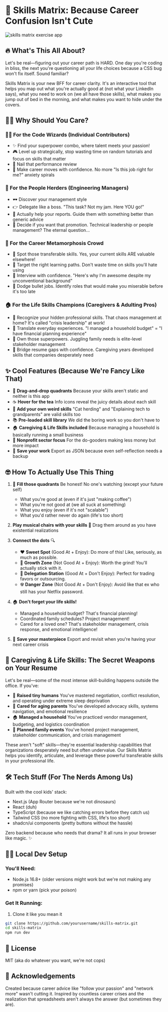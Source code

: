 # 🎯 Skills Matrix: Because Career Confusion Isn't Cute

![skills matrix exercise app](https://github.com/user-attachments/assets/7ac84159-b0f5-4e03-bf40-7f472642cadb)

## 🔥 What's This All About?

Let's be real—figuring out your career path is HARD. One day you're coding in bliss, the next you're questioning all your life choices because a CSS bug won't fix itself. Sound familiar?

Skills Matrix is your new BFF for career clarity. It's an interactive tool that helps you map out what you're actually good at (not what your LinkedIn says), what you need to work on (we all have those skills), what makes you jump out of bed in the morning, and what makes you want to hide under the covers.

## 💁‍♀️ Why Should You Care?

### 🧑‍💻 For the Code Wizards (Individual Contributors)

- ✨ Find your superpower combo, where talent meets your passion!
- 🎮 Level up strategically, stop wasting time on random tutorials and focus on skills that matter
- 💯 Nail that performance review
- 🚀 Make career moves with confidence. No more "Is this job right for me?" anxiety spirals

### 👑 For the People Herders (Engineering Managers)

- 🕶️ Discover your management style
- 👉 Delegate like a boss. "This task? Not my jam. Here YOU go!"
- 🌱 Actually help your reports. Guide them with something better than generic advice
- 🤔 Decide if you want that promotion. Technical leadership or people management? The eternal question...

### 🦋 For the Career Metamorphosis Crowd

- 🔄 Spot those transferable skills. Yes, your current skills ARE valuable elsewhere!
- 🎯 Target the right learning paths. Don't waste time on skills you'll hate using
- 💪 Interview with confidence. "Here's why I'm awesome despite my unconventional background"
- 🚩 Dodge bullet jobs. Identify roles that would make you miserable before it's too late

### 🏠 For the Life Skills Champions (Caregivers & Adulting Pros)
- 💎 Recognize your hidden professional skills. That chaos management at home? It's called "crisis leadership" at work!
- 🔄 Translate everyday experiences. "I managed a household budget" = "I have financial planning experience"
- 💪 Own those superpowers. Juggling family needs is elite-level stakeholder management
- 🌉 Bridge resume gaps with confidence. Caregiving years developed skills that companies desperately need

## ✨ Cool Features (Because We're Fancy Like That)

- 🧩 **Drag-and-drop quadrants** Because your skills aren't static and neither is this app
- ☕ **Hover for the tea** Info icons reveal the juicy details about each skill
- 🦄 **Add your own weird skills** "Cat herding" and "Explaining tech to grandparents" are valid skills too
- 📚 **Pre-loaded skill library** We did the boring work so you don't have to
- 🏠 **Caregiving & Life Skills included** Because managing a household is basically running a small business
- 💖 **Nonprofit sector focus** For the do-gooders making less money but more impact
- 💾 **Save your work** Export as JSON because even self-reflection needs a backup

## 🤓 How To Actually Use This Thing

1. 📝 **Fill those quadrants** Be honest! No one's watching (except your future self)

   - What you're good at (even if it's just "making coffee")
   - What you're not good at (we all suck at something)
   - What you enjoy (even if it's not "scalable")
   - What you'd rather never do again (life's too short)
2. **Play musical chairs with your skills** 🎵 Drag them around as you have existential realizations
3. **Connect the dots** 🔍

   - ❤️ **Sweet Spot** (Good At + Enjoy): Do more of this! Like, seriously, as much as possible.
   - 🌱 **Growth Zone** (Not Good At + Enjoy): Worth the grind! You'll actually stick with it.
   - 👋 **Delegation Station** (Good At + Don't Enjoy): Perfect for trading favors or outsourcing.
   - ☢️ **Danger Zone** (Not Good At + Don't Enjoy): Avoid like that ex who still has your Netflix password.

4. 🏠 **Don't forget your life skills!** 
   - Managed a household budget? That's financial planning!
   - Coordinated family schedules? Project management!
   - Cared for a loved one? That's stakeholder management, crisis response, and emotional intelligence!

5. 💾 **Save your masterpiece** Export and revisit when you're having your next career crisis

## 💅 Caregiving & Life Skills: The Secret Weapons on Your Resume

Let's be real—some of the most intense skill-building happens outside the office. If you've:

- 👶 **Raised tiny humans** You've mastered negotiation, conflict resolution, and operating under extreme sleep deprivation
- 👵 **Cared for aging parents** You've developed advocacy skills, systems navigation, and emotional resilience
- 🏠 **Managed a household** You've practiced vendor management, budgeting, and logistics coordination
- 🎉 **Planned family events** You've honed project management, stakeholder communication, and crisis management

These aren't "soft" skills—they're essential leadership capabilities that organizations desperately need but often undervalue. Our Skills Matrix helps you identify, articulate, and leverage these powerful transferable skills in your professional life.

## 🛠️ Tech Stuff (For The Nerds Among Us)

Built with the cool kids' stack:

- Next.js (App Router because we're not dinosaurs)
- React (duh)
- TypeScript (because we like catching errors before they catch us)
- Tailwind CSS (no more fighting with CSS, life's too short)
- shadcn/ui components (pretty buttons without the hassle)

Zero backend because who needs that drama? It all runs in your browser like magic. ✨

## 👩‍💻 Local Dev Setup

### You'll Need:

- Node.js 16.8+ (older versions might work but we're not making any promises)
- npm or yarn (pick your poison)

### Get It Running:

1. Clone it like you mean it

```bash
git clone https://github.com/yourusername/skills-matrix.git
cd skills-matrix
npm run dev
```

## 📜 License

MIT (aka do whatever you want, we're not cops)

## 🙏 Acknowledgements

Created because career advice like "follow your passion" and "network more" wasn't cutting it. Inspired by countless career crises and the realization that spreadsheets aren't always the answer (but sometimes they are).
